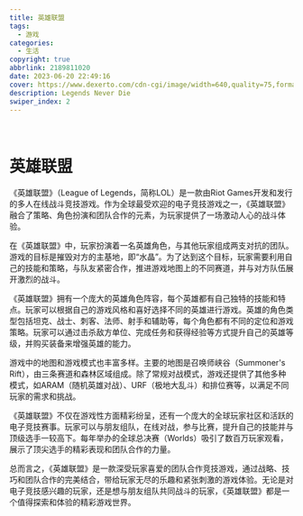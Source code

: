 ```yaml
---
title: 英雄联盟
tags:
  - 游戏
categories:
  - 生活
copyright: true
abbrlink: 2189811020
date: 2023-06-20 22:49:16
cover: https://www.dexerto.com/cdn-cgi/image/width=640,quality=75,format=auto/https://editors.dexerto.com/wp-content/uploads/2021/12/14/league-of-legends-2022-patch-schedule-all-lol-season-12-updates-changes.jpg
description: Legends Never Die
swiper_index: 2
---
```

<br />
<blockquote class="blockquote-center">
<p id="hitokoto"></p>
<script src="https://v1.hitokoto.cn/?encode=js&select=%23hitokoto" defer></script>
</blockquote>

# 英雄联盟

《英雄联盟》（League of Legends，简称LOL）是一款由Riot Games开发和发行的多人在线战斗竞技游戏。作为全球最受欢迎的电子竞技游戏之一，《英雄联盟》融合了策略、角色扮演和团队合作的元素，为玩家提供了一场激动人心的战斗体验。

在《英雄联盟》中，玩家扮演着一名英雄角色，与其他玩家组成两支对抗的团队。游戏的目标是摧毁对方的主基地，即“水晶”。为了达到这个目标，玩家需要利用自己的技能和策略，与队友紧密合作，推进游戏地图上的不同赛道，并与对方队伍展开激烈的战斗。

《英雄联盟》拥有一个庞大的英雄角色阵容，每个英雄都有自己独特的技能和特点。玩家可以根据自己的游戏风格和喜好选择不同的英雄进行游戏。英雄的角色类型包括坦克、战士、刺客、法师、射手和辅助等，每个角色都有不同的定位和游戏策略。玩家可以通过击杀敌方单位、完成任务和获得经验等方式提升自己的英雄等级，并购买装备来增强英雄的能力。

游戏中的地图和游戏模式也丰富多样。主要的地图是召唤师峡谷（Summoner's Rift），由三条赛道和森林区域组成。除了常规对战模式，游戏还提供了其他多种模式，如ARAM（随机英雄对战）、URF（极地大乱斗）和排位赛等，以满足不同玩家的需求和挑战。

《英雄联盟》不仅在游戏性方面精彩纷呈，还有一个庞大的全球玩家社区和活跃的电子竞技赛事。玩家可以与朋友组队，在线对战，参与比赛，提升自己的技能并与顶级选手一较高下。每年举办的全球总决赛（Worlds）吸引了数百万玩家观看，展示了顶尖选手的精彩表现和团队合作的力量。

总而言之，《英雄联盟》是一款深受玩家喜爱的团队合作竞技游戏，通过战略、技巧和团队合作的完美结合，带给玩家无尽的乐趣和紧张刺激的游戏体验。无论是对电子竞技感兴趣的玩家，还是想与朋友组队共同战斗的玩家，《英雄联盟》都是一个值得探索和体验的精彩游戏世界。

